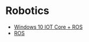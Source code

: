 # Robotics

* [Windows 10 IOT Core + ROS](https://microsoft.github.io/Win-RoS-Landing-Page/)
* [ROS](https://www.openrobotics.org/)
